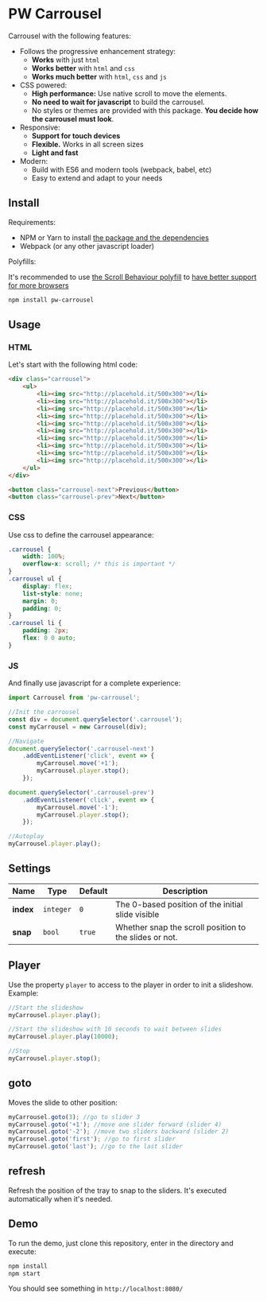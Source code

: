 # PW Carrousel

Carrousel with the following features:

* Follows the progressive enhancement strategy:
  * **Works** with just `html`
  * **Works better** with `html` and `css`
  * **Works much better** with `html`, `css` and `js`
* CSS powered:
  * **High performance:** Use native scroll to move the elements.
  * **No need to wait for javascript** to build the carrousel.
  * No styles or themes are provided with this package. **You decide how the carrousel must look**.
* Responsive:
  * **Support for touch devices**
  * **Flexible.** Works in all screen sizes
  * **Light and fast**
* Modern:
  * Build with ES6 and modern tools (webpack, babel, etc)
  * Easy to extend and adapt to your needs

## Install

Requirements:

* NPM or Yarn to install [the package and the dependencies](https://www.npmjs.com/package/pw-carrousel)
* Webpack (or any other javascript loader)

Polyfills:

It's recommended to use [the Scroll Behaviour polyfill](https://github.com/iamdustan/smoothscroll) to [have better support for more browsers](https://caniuse.com/#feat=css-scroll-behavior)

```sh
npm install pw-carrousel
```

## Usage

### HTML

Let's start with the following html code:

```html
<div class="carrousel">
    <ul>
        <li><img src="http://placehold.it/500x300"></li>
        <li><img src="http://placehold.it/500x300"></li>
        <li><img src="http://placehold.it/500x300"></li>
        <li><img src="http://placehold.it/500x300"></li>
        <li><img src="http://placehold.it/500x300"></li>
        <li><img src="http://placehold.it/500x300"></li>
        <li><img src="http://placehold.it/500x300"></li>
        <li><img src="http://placehold.it/500x300"></li>
        <li><img src="http://placehold.it/500x300"></li>
        <li><img src="http://placehold.it/500x300"></li>
    </ul>
</div>

<button class="carrousel-next">Previous</button>
<button class="carrousel-prev">Next</button>
```

### CSS

Use css to define the carrousel appearance:

```css
.carrousel {
    width: 100%;
    overflow-x: scroll; /* this is important */
}
.carrousel ul {
    display: flex;
    list-style: none;
    margin: 0;
    padding: 0;
}
.carrousel li {
    padding: 2px;
    flex: 0 0 auto;
}
```

### JS

And finally use javascript for a complete experience:

```js
import Carrousel from 'pw-carrousel';

//Init the carrousel
const div = document.querySelector('.carrousel');
const myCarrousel = new Carrousel(div);

//Navigate
document.querySelector('.carrousel-next')
    .addEventListener('click', event => {
        myCarrousel.move('+1');
        myCarrousel.player.stop();
    });

document.querySelector('.carrousel-prev')
    .addEventListener('click', event => {
        myCarrousel.move('-1');
        myCarrousel.player.stop();
    });

//Autoplay
myCarrousel.player.play();
```

## Settings

Name | Type | Default | Description
-----|------|---------|------------
**index** | `integer` | `0` | The 0-based position of the initial slide visible
**snap** | `bool` | `true` | Whether snap the scroll position to the slides or not.

## Player

Use the property `player` to access to the player in order to init a slideshow. Example:

```js
//Start the slideshow
myCarrousel.player.play();

//Start the slideshow with 10 seconds to wait between slides
myCarrousel.player.play(10000);

//Stop
myCarrousel.player.stop();
```

## goto

Moves the slide to other position:

```js
myCarrousel.goto(3); //go to slider 3
myCarrousel.goto('+1'); //move one slider forward (slider 4)
myCarrousel.goto('-2'); //move two sliders backward (slider 2)
myCarrousel.goto('first'); //go to first slider
myCarrousel.goto('last'); //go to the last slider
```

## refresh

Refresh the position of the tray to snap to the sliders. It's executed automatically when it's needed.

## Demo

To run the demo, just clone this repository, enter in the directory and execute:

```sh
npm install
npm start
```

You should see something in `http://localhost:8080/`
